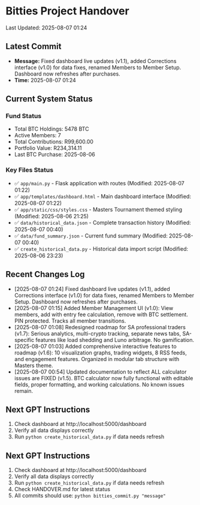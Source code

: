 # Bitties Project Handover
Last Updated: 2025-08-07 01:24

## Latest Commit
- **Message:** Fixed dashboard live updates (v1.1), added Corrections interface (v1.0) for data fixes, renamed Members to Member Setup. Dashboard now refreshes after purchases.
- **Time:** 2025-08-07 01:24

## Current System Status

### Fund Status
- Total BTC Holdings: 5478 BTC
- Active Members: 7
- Total Contributions: R99,600.00
- Portfolio Value: R234,314.11
- Last BTC Purchase: 2025-08-06

### Key Files Status
- ✅ `app/main.py` - Flask application with routes (Modified: 2025-08-07 01:22)
- ✅ `app/templates/dashboard.html` - Main dashboard interface (Modified: 2025-08-07 01:22)
- ✅ `app/static/css/styles.css` - Masters Tournament themed styling (Modified: 2025-08-06 21:25)
- ✅ `data/historical_data.json` - Complete transaction history (Modified: 2025-08-07 00:40)
- ✅ `data/fund_summary.json` - Current fund summary (Modified: 2025-08-07 00:40)
- ✅ `create_historical_data.py` - Historical data import script (Modified: 2025-08-06 23:23)

## Recent Changes Log
- [2025-08-07 01:24] Fixed dashboard live updates (v1.1), added Corrections interface (v1.0) for data fixes, renamed Members to Member Setup. Dashboard now refreshes after purchases.
- [2025-08-07 01:15] Added Member Management UI (v1.0): View members, add with entry fee calculation, remove with BTC settlement. PIN protected. Tracks all member transitions.
- [2025-08-07 01:08] Redesigned roadmap for SA professional traders (v1.7): Serious analytics, multi-crypto tracking, separate news tabs, SA-specific features like load shedding and Luno arbitrage. No gamification.
- [2025-08-07 01:03] Added comprehensive interactive features to roadmap (v1.6): 10 visualization graphs, trading widgets, 8 RSS feeds, and engagement features. Organized in modular tab structure with Masters theme.
- [2025-08-07 00:54] Updated documentation to reflect ALL calculator issues are FIXED (v1.5). BTC calculator now fully functional with editable fields, proper formatting, and working calculations. No known issues remain.


## Next GPT Instructions
1. Check dashboard at http://localhost:5000/dashboard
2. Verify all data displays correctly
3. Run `python create_historical_data.py` if data needs refresh

## Next GPT Instructions
1. Check dashboard at http://localhost:5000/dashboard
2. Verify all data displays correctly
3. Run `python create_historical_data.py` if data needs refresh
4. Check HANDOVER.md for latest status
5. All commits should use: `python bitties_commit.py "message"`
